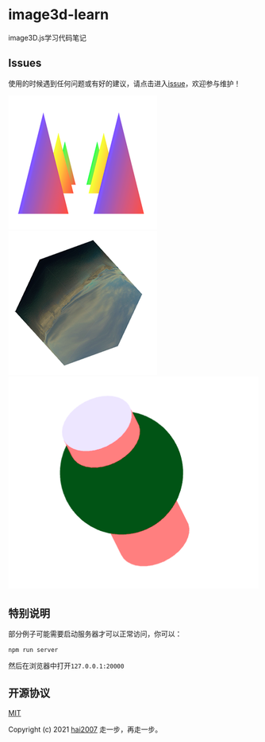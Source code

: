 # image3d-learn
image3D.js学习代码笔记

## Issues
使用的时候遇到任何问题或有好的建议，请点击进入[issue](https://github.com/agile-contrib/image3d-learn/issues)，欢迎参与维护！

<img src='./images/example1.png' />
<img src='./images/example2.png' />
<img src='./images/example4.png' />

## 特别说明

部分例子可能需要启动服务器才可以正常访问，你可以：

```
npm run server
```

然后在浏览器中打开```127.0.0.1:20000```

开源协议
---------------------------------------
[MIT](https://github.com/agile-contrib/image3d-learn/blob/master/LICENSE)

Copyright (c) 2021 [hai2007](https://hai2007.gitee.io/sweethome/) 走一步，再走一步。
